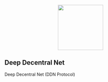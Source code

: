 <p align='center'><img src='https://bit.ly/3euB8vE' width='150' height='150'></p>

## Deep Decentral Net
Deep Decentral Net (DDN Protocol)<br>

